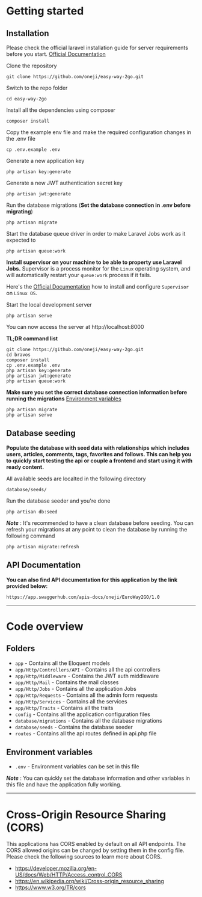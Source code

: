 # Getting started

## Installation

Please check the official laravel installation guide for server requirements before you start. [Official Documentation](https://laravel.com/docs/5.8/installation#installation)

Clone the repository

    git clone https://github.com/oneji/easy-way-2go.git

Switch to the repo folder

    cd easy-way-2go

Install all the dependencies using composer

    composer install

Copy the example env file and make the required configuration changes in the .env file

    cp .env.example .env

Generate a new application key

    php artisan key:generate

Generate a new JWT authentication secret key

    php artisan jwt:generate

Run the database migrations (**Set the database connection in .env before migrating**)

    php artisan migrate
    
Start the database queue driver in order to make Laravel Jobs work as it expected to

    php artisan queue:work
    
**Install supervisor on your machine to be able to property use Laravel Jobs.** Supervisor is a process monitor for the `Linux` operating system, and will automatically restart your `queue:work` process if it fails.

Here's the [Official Documentation](https://laravel.com/docs/8.x/queues#supervisor-configuration) how to install and configure `Supervisor` on `Linux OS`.

Start the local development server

    php artisan serve

You can now access the server at http://localhost:8000

**TL;DR command list**

    git clone https://github.com/oneji/easy-way-2go.git
    cd bravos
    composer install
    cp .env.example .env
    php artisan key:generate
    php artisan jwt:generate
    php artisan queue:work
    
**Make sure you set the correct database connection information before running the migrations** [Environment variables](#environment-variables)

    php artisan migrate
    php artisan serve

## Database seeding

**Populate the database with seed data with relationships which includes users, articles, comments, tags, favorites and follows. This can help you to quickly start testing the api or couple a frontend and start using it with ready content.**

All available seeds are localted in the following directory

    database/seeds/

Run the database seeder and you're done

    php artisan db:seed

***Note*** : It's recommended to have a clean database before seeding. You can refresh your migrations at any point to clean the database by running the following command

    php artisan migrate:refresh

## API Documentation

**You can also find API documentation for this application by the link provided below:**

    https://app.swaggerhub.com/apis-docs/oneji/EuroWay2GO/1.0

----------

# Code overview

## Folders

- `app` - Contains all the Eloquent models
- `app/Http/Controllers/API` - Contains all the api controllers
- `app/Http/Middleware` - Contains the JWT auth middleware
- `app/Http/Mail` - Contains the mail classes
- `app/Http/Jobs` - Contains all the application Jobs
- `app/Http/Requests` - Contains all the admin form requests
- `app/Http/Services` - Contains all the services
- `app/Http/Traits` - Contains all the traits
- `config` - Contains all the application configuration files
- `database/migrations` - Contains all the database migrations
- `database/seeds` - Contains the database seeder
- `routes` - Contains all the api routes defined in api.php file

## Environment variables

- `.env` - Environment variables can be set in this file

***Note*** : You can quickly set the database information and other variables in this file and have the application fully working.

----------

# Cross-Origin Resource Sharing (CORS)
 
This applications has CORS enabled by default on all API endpoints. The CORS allowed origins can be changed by setting them in the config file. Please check the following sources to learn more about CORS.
 
- https://developer.mozilla.org/en-US/docs/Web/HTTP/Access_control_CORS
- https://en.wikipedia.org/wiki/Cross-origin_resource_sharing
- https://www.w3.org/TR/cors